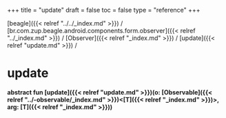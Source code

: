 +++
title = "update"
draft = false
toc = false
type = "reference"
+++

[beagle]({{< relref "../../_index.md" >}}) / [br.com.zup.beagle.android.components.form.observer]({{< relref "../_index.md" >}}) / [Observer]({{< relref "_index.md" >}}) / [update]({{< relref "update.md" >}}) / 



# update  
  
<b><b>abstract fun [update]({{< relref "update.md" >}})(o: [Observable]({{< relref "../-observable/_index.md" >}})<[T]({{< relref "_index.md" >}})>, arg: [T]({{< relref "_index.md" >}}))</b></b>  



